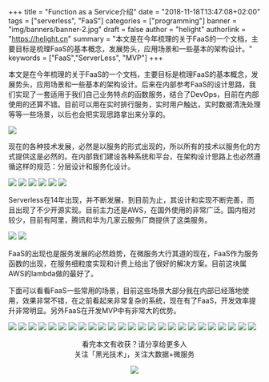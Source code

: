 +++
title = "Function as a Service介绍"
date = "2018-11-18T13:47:08+02:00"
tags = ["serverless", "FaaS"]
categories = ["programming"]
banner = "img/banners/banner-2.jpg"
draft = false
author = "helight"
authorlink = "https://helight.cn"
summary = "本文是在今年梳理的关于FaaS的一个文档，主要目标是梳理FaaS的基本概念，发展势头，应用场景和一些基本的架构设计。"
keywords = ["FaaS","ServerLess", "MVP"]
+++

本文是在今年梳理的关于FaaS的一个文档，主要目标是梳理FaaS的基本概念，发展势头，应用场景和一些基本的架构设计。后来在内部参考FaaS的设计思路，我们实现了一套适用于我们自己业务特点的函数服务，结合了DevOps，目前在内部使用的还算不错。目前可以用在实时排行服务，实时用户触达，实时数据清洗处理等等一些场景，以后也会把实现思路拿出来分享的。

![](20190301/2.PNG)

​	现在的各种技术发展，必然是以服务的形式出现的，所以所有的技术以服务化的方式提供这是必然的。在内部我们建设各种系统和平台，在架构设计思路上也必然遵循这样的规范：分层设计和服务化设计。

![](20190301/3.PNG)
![](20190301/4.PNG)
![](20190301/5.PNG)
![](20190301/6.PNG)
![](20190301/7.PNG)
![](20190301/8.PNG)

Serverless在14年出现，并不断发展，到目前为止，其设计和实现不断完善，而且出现了不少开源实现。目前主力还是AWS，在国外使用的非常广泛。国内相对较少，目前有阿里，腾讯和华为几家云服务厂商提供了这类服务。

![](20190301/9.PNG)
![](20190301/10.PNG)

FaaS的出现也是服务发展的必然趋势，在微服务大行其道的现在，FaaS作为服务函数的出现，在服务细粒度实现和计费上给出了很好的解决方案。目前这块属AWS的lambda做的最好了。

下面可以看看FaaS一些常用的场景，目前这些场景大部分我在内部已经落地使用，效果非常不错，在之前看起来非常复杂的系统，现在有了FaaS，开发效率提升非常明显。另外FaaS在开发MVP中有非常大的优势。

![](20190301/11.PNG)
![](20190301/12.PNG)
![](20190301/13.PNG)
![](20190301/14.PNG)
![](20190301/15.PNG)
![](20190301/16.PNG)
![](20190301/17.PNG)
![](20190301/18.PNG)
![](20190301/19.PNG)
![](20190301/20.PNG)
![](20190301/21.PNG)
![](20190301/22.PNG)
![](20190301/23.PNG)
![](20190301/24.PNG)
![](20190301/25.PNG)
![](20190301/26.PNG)
![](20190301/27.PNG)
![](20190301/28.PNG)
![](20190301/29.PNG)
![](20190301/30.PNG)
![](20190301/31.PNG)
![](20190301/32.PNG)
![](20190301/33.PNG)
![](20190301/34.PNG)
![](20190301/36.PNG)

<center> 
看完本文有收获？请分享给更多人 <br> 关注「黑光技术」，关注大数据+微服务 <br> 

![](/img/qrcode_helight_tech.jpg) 
</center>
